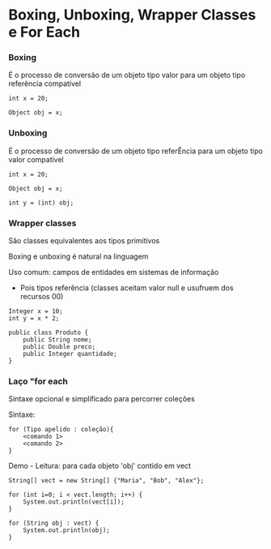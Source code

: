 <h1>Boxing, Unboxing, Wrapper Classes e For Each</h1>

<h3>Boxing</h3>
<p>É o processo de conversão de um objeto tipo valor para um objeto tipo referência compatível</p>

~~~
int x = 20;

Object obj = x;
~~~

<h3>Unboxing</h3>
<p>É o processo de conversão de um objeto tipo referÊncia para um objeto tipo valor compatível</p>

~~~
int x = 20;

Object obj = x;

int y = (int) obj;
~~~

<h3>Wrapper classes</h3>
<p>São classes equivalentes aos tipos primitivos</p>
<p>Boxing e unboxing é natural na linguagem</p>
<p>Uso comum: campos de entidades em sistemas de informação</p>

* Pois tipos referência (classes aceitam valor null e usufruem dos recursos 00)

~~~
Integer x = 10;
int y = x * 2;
~~~

~~~
public class Produto {
    public String nome;
    public Double preco;
    public Integer quantidade;
}
~~~

<h3>Laço "for each</h3>
<p>Sintaxe opcional e simplificado para percorrer coleções</p>

<p>Sintaxe:</p>

~~~
for (Tipo apelido : coleção){
    <comando 1>
    <comando 2>
}
~~~

<p>Demo - Leitura: para cada objeto 'obj' contido em vect</p>

~~~
String[] vect = new String[] {"Maria", "Bob", "Alex"};

for (int i=0; i < vect.length; i++) {
    System.out.println(vect[i]);
}

for (String obj : vect) {
    System.out.println(obj);
}
~~~
